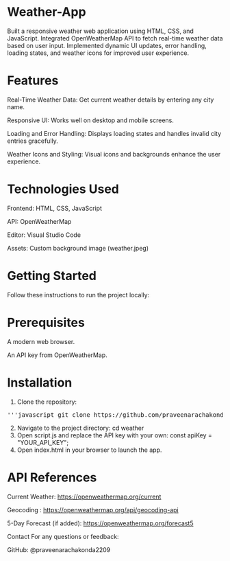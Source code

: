 # Weather-App
Built a responsive weather web application using HTML, CSS, and JavaScript. Integrated OpenWeatherMap API to fetch real-time weather data based on user input. Implemented dynamic UI updates, error handling, loading states, and weather icons for improved user experience.
# Features
Real-Time Weather Data: Get current weather details by entering any city name.

Responsive UI: Works well on desktop and mobile screens.

Loading and Error Handling: Displays loading states and handles invalid city entries gracefully.

Weather Icons and Styling: Visual icons and backgrounds enhance the user experience.

# Technologies Used
Frontend: HTML, CSS, JavaScript

API: OpenWeatherMap

Editor: Visual Studio Code

Assets: Custom background image (weather.jpeg)

# Getting Started
Follow these instructions to run the project locally:

# Prerequisites
A modern web browser.

An API key from OpenWeatherMap.

# Installation
1. Clone the repository:
<pre>'''javascript git clone https://github.com/praveenarachakonda2209/Weather-App.git'''</pre>
2. Navigate to the project directory:
cd weather
3. Open script.js and replace the API key with your own:
const apiKey = "YOUR_API_KEY";
4. Open index.html in your browser to launch the app.

# API References
Current Weather: https://openweathermap.org/current

Geocoding : https://openweathermap.org/api/geocoding-api

5-Day Forecast (if added): https://openweathermap.org/forecast5

 Contact
For any questions or feedback:

GitHub: @praveenarachakonda2209
